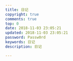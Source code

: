 ```yaml
---
title: 日记
copyright: true
comments: true
top: 0
date: 2018-11-03 23:05:21
updated: 2018-11-03 23:05:21
password: Passw0rd
keywords: 日记
description: 日记

---
```


